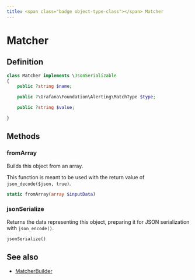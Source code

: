 ```yaml
---
title: <span class="badge object-type-class"></span> Matcher
---
```

# <span class="badge object-type-class"></span> Matcher

## Definition

```php
class Matcher implements \JsonSerializable
{
    public ?string $name;

    public ?\Grafana\Foundation\Alerting\MatchType $type;

    public ?string $value;

}
```
## Methods

### <span class="badge object-method"></span> fromArray

Builds this object from an array.

This function is meant to be used with the return value of `json_decode($json, true)`.

```php
static fromArray(array $inputData)
```

### <span class="badge object-method"></span> jsonSerialize

Returns the data representing this object, preparing it for JSON serialization with `json_encode()`.

```php
jsonSerialize()
```

## See also

 * <span class="badge builder"></span> [MatcherBuilder](./builder-MatcherBuilder.md)
